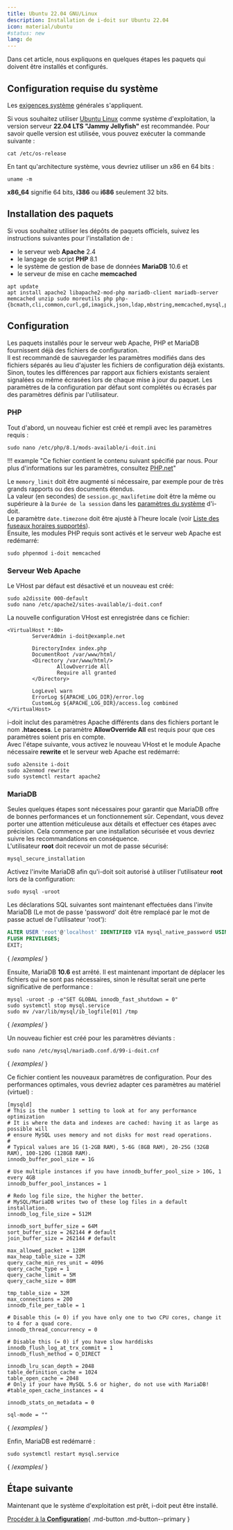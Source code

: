 ```yaml
---
title: Ubuntu 22.04 GNU/Linux
description: Installation de i-doit sur Ubuntu 22.04
icon: material/ubuntu
#status: new
lang: de
---
```


Dans cet article, nous expliquons en quelques étapes les paquets qui doivent être installés et configurés.

## Configuration requise du système

Les [exigences système](../../system-requirements.md) générales s'appliquent.

Si vous souhaitez utiliser [Ubuntu Linux](https://www.ubuntu.com/) comme système d'exploitation, la version serveur **22.04 LTS "Jammy Jellyfish"** est recommandée. Pour savoir quelle version est utilisée, vous pouvez exécuter la commande suivante :

```shell
cat /etc/os-release
```

En tant qu'architecture système, vous devriez utiliser un x86 en 64 bits :

```shell
uname -m
```

**x86_64** signifie 64 bits, **i386** ou **i686** seulement 32 bits.

## Installation des paquets

Si vous souhaitez utiliser les dépôts de paquets officiels, suivez les instructions suivantes pour l'installation de :

*   le serveur web **Apache** 2.4
*   le langage de script **PHP** 8.1
*   le système de gestion de base de données **MariaDB** 10.6 et
*   le serveur de mise en cache **memcached**

```shell
apt update
apt install apache2 libapache2-mod-php mariadb-client mariadb-server memcached unzip sudo moreutils php php-{bcmath,cli,common,curl,gd,imagick,json,ldap,mbstring,memcached,mysql,pgsql,soap,xml,zip}
```

## Configuration

Les paquets installés pour le serveur web Apache, PHP et MariaDB fournissent déjà des fichiers de configuration.<br>
Il est recommandé de sauvegarder les paramètres modifiés dans des fichiers séparés au lieu d'ajuster les fichiers de configuration déjà existants. Sinon, toutes les différences par rapport aux fichiers existants seraient signalées ou même écrasées lors de chaque mise à jour du paquet. Les paramètres de la configuration par défaut sont complétés ou écrasés par des paramètres définis par l'utilisateur.

### PHP

Tout d'abord, un nouveau fichier est créé et rempli avec les paramètres requis :

```shell
sudo nano /etc/php/8.1/mods-available/i-doit.ini
```

!!! example "Ce fichier contient le contenu suivant spécifié par nous. Pour plus d'informations sur les paramètres, consultez [PHP.net](https://www.php.net/manual/de/ini.core.php)"

Le `memory_limit` doit être augmenté si nécessaire, par exemple pour de très grands rapports ou des documents étendus.<br>
La valeur (en secondes) de `session.gc_maxlifetime` doit être la même ou supérieure à la `Durée de la session` dans les [paramètres du système](../system-settings.md) d'i-doit.<br>
Le paramètre `date.timezone` doit être ajusté à l'heure locale (voir [Liste des fuseaux horaires supportés](http://php.net/manual/en/timezones.php)).<br>
Ensuite, les modules PHP requis sont activés et le serveur web Apache est redémarré:<br>

```shell
sudo phpenmod i-doit memcached
```

### Serveur Web Apache

Le VHost par défaut est désactivé et un nouveau est créé:

```shell
sudo a2dissite 000-default
sudo nano /etc/apache2/sites-available/i-doit.conf
```

La nouvelle configuration VHost est enregistrée dans ce fichier:

```shell
<VirtualHost *:80>
        ServerAdmin i-doit@example.net

        DirectoryIndex index.php
        DocumentRoot /var/www/html/
        <Directory /var/www/html/>
                AllowOverride All
                Require all granted
        </Directory>

        LogLevel warn
        ErrorLog ${APACHE_LOG_DIR}/error.log
        CustomLog ${APACHE_LOG_DIR}/access.log combined
</VirtualHost>
```

i-doit inclut des paramètres Apache différents dans des fichiers portant le nom **.htaccess**. Le paramètre **AllowOverride All** est requis pour que ces paramètres soient pris en compte.<br>
Avec l'étape suivante, vous activez le nouveau VHost et le module Apache nécessaire **rewrite** et le serveur web Apache est redémarré:

```shell
sudo a2ensite i-doit
sudo a2enmod rewrite
sudo systemctl restart apache2
```

### MariaDB

Seules quelques étapes sont nécessaires pour garantir que MariaDB offre de bonnes performances et un fonctionnement sûr. Cependant, vous devez porter une attention méticuleuse aux détails et effectuer ces étapes avec précision. Cela commence par une installation sécurisée et vous devriez suivre les recommandations en conséquence.<br>
L'utilisateur **root** doit recevoir un mot de passe sécurisé:

```shell
mysql_secure_installation
```

Activez l'invite MariaDB afin qu'i-doit soit autorisé à utiliser l'utilisateur **root** lors de la configuration:

```shell
sudo mysql -uroot
```

Les déclarations SQL suivantes sont maintenant effectuées dans l'invite MariaDB (Le mot de passe 'password' doit être remplacé par le mot de passe actuel de l'utilisateur 'root'):

```sql
ALTER USER 'root'@'localhost' IDENTIFIED VIA mysql_native_password USING PASSWORD('password');
FLUSH PRIVILEGES;
EXIT;
```
{ /*examples*/ }

Ensuite, MariaDB **10.6** est arrêté. Il est maintenant important de déplacer les fichiers qui ne sont pas nécessaires, sinon le résultat serait une perte significative de performance :

```shell
mysql -uroot -p -e"SET GLOBAL innodb_fast_shutdown = 0"
sudo systemctl stop mysql.service
sudo mv /var/lib/mysql/ib_logfile[01] /tmp
```
{ /*examples*/ }

Un nouveau fichier est créé pour les paramètres déviants :

```shell
sudo nano /etc/mysql/mariadb.conf.d/99-i-doit.cnf
```
{ /*examples*/ }

Ce fichier contient les nouveaux paramètres de configuration. Pour des performances optimales, vous devriez adapter ces paramètres au matériel (virtuel) :

```shell
[mysqld]
# This is the number 1 setting to look at for any performance optimization
# It is where the data and indexes are cached: having it as large as possible will
# ensure MySQL uses memory and not disks for most read operations.
#
# Typical values are 1G (1-2GB RAM), 5-6G (8GB RAM), 20-25G (32GB RAM), 100-120G (128GB RAM).
innodb_buffer_pool_size = 1G

# Use multiple instances if you have innodb_buffer_pool_size > 10G, 1 every 4GB
innodb_buffer_pool_instances = 1

# Redo log file size, the higher the better.
# MySQL/MariaDB writes two of these log files in a default installation.
innodb_log_file_size = 512M

innodb_sort_buffer_size = 64M
sort_buffer_size = 262144 # default
join_buffer_size = 262144 # default

max_allowed_packet = 128M
max_heap_table_size = 32M
query_cache_min_res_unit = 4096
query_cache_type = 1
query_cache_limit = 5M
query_cache_size = 80M

tmp_table_size = 32M
max_connections = 200
innodb_file_per_table = 1

# Disable this (= 0) if you have only one to two CPU cores, change it to 4 for a quad core.
innodb_thread_concurrency = 0

# Disable this (= 0) if you have slow harddisks
innodb_flush_log_at_trx_commit = 1
innodb_flush_method = O_DIRECT

innodb_lru_scan_depth = 2048
table_definition_cache = 1024
table_open_cache = 2048
# Only if your have MySQL 5.6 or higher, do not use with MariaDB!
#table_open_cache_instances = 4

innodb_stats_on_metadata = 0

sql-mode = ""
```
{ /*examples*/ }

Enfin, MariaDB est redémarré :

```shell
sudo systemctl restart mysql.service
```
{ /*examples*/ }

## Étape suivante

Maintenant que le système d'exploitation est prêt, i-doit peut être installé.

[Procéder à la **Configuration**](../setup.md){ .md-button .md-button--primary }

